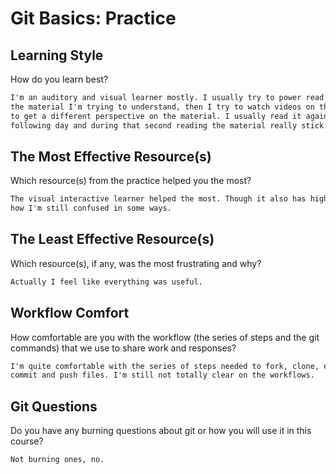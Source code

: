 # Git Basics: Practice

## Learning Style

How do you learn best?

```md
I'm an auditory and visual learner mostly. I usually try to power read through
the material I'm trying to understand, then I try to watch videos on the subject
to get a different perspective on the material. I usually read it again the
following day and during that second reading the material really stick.
```

## The Most Effective Resource(s)

Which resource(s) from the practice helped you the most?

```md
The visual interactive learner helped the most. Though it also has highlighted
how I'm still confused in some ways.
```

## The Least Effective Resource(s)

Which resource(s), if any, was the most frustrating and why?

```md
Actually I feel like everything was useful.
```

## Workflow Comfort

How comfortable are you with the workflow (the series of steps and the git
commands) that we use to share work and responses?

```md
I'm quite comfortable with the series of steps needed to fork, clone, edit add
commit and push files. I'm still not totally clear on the workflows.
```

## Git Questions

Do you have any burning questions about git or how you will use it in this
course?

```md
Not burning ones, no.
```
